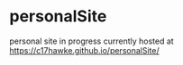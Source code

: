 # personalSite
personal site in progress
currently hosted at
https://c17hawke.github.io/personalSite/
